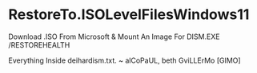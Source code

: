# RestoreTo.ISOLevelFilesWindows11
Download .ISO From Microsoft &amp; Mount An Image For DISM.EXE /RESTOREHEALTH

Everything Inside deihardism.txt. ~ alCoPaUL, beth GviLLErMo [GIMO]
